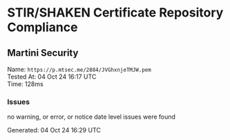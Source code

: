 # STIR/SHAKEN Certificate Repository Compliance

## Martini Security

Name: `https://p.mtsec.me/2884/JVGhxnjeTMJW.pem`\
Tested At: 04 Oct 24 16:17 UTC\
Time: 128ms

### Issues

no warning, or error, or notice date level issues were found

Generated: 04 Oct 24 16:29 UTC